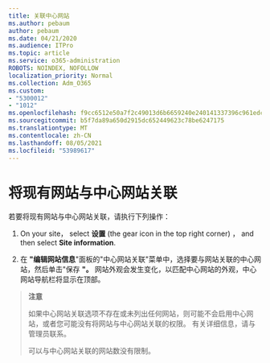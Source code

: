 ```yaml
---
title: 关联中心网站
ms.author: pebaum
author: pebaum
ms.date: 04/21/2020
ms.audience: ITPro
ms.topic: article
ms.service: o365-administration
ROBOTS: NOINDEX, NOFOLLOW
localization_priority: Normal
ms.collection: Adm_O365
ms.custom:
- "5300012"
- "1012"
ms.openlocfilehash: f9cc6512e50a7f2c49013d6b6659240e240141337396c961edc04225e130f54b
ms.sourcegitcommit: b5f7da89a650d2915dc652449623c78be6247175
ms.translationtype: MT
ms.contentlocale: zh-CN
ms.lasthandoff: 08/05/2021
ms.locfileid: "53989617"
---
```

# <a name="associate-existing-site-with-a-hub-site"></a>将现有网站与中心网站关联

若要将现有网站与中心网站关联，请执行下列操作：
  
1. On your site， select **设置** (the gear icon in the top right corner) ， and then select **Site information**.

2. 在 **"编辑网站信息**"面板的"中心网站关联"菜单中，选择要与网站关联的中心网站，然后单击"保存 **"。** 网站外观会发生变化，以匹配中心网站的外观，中心网站导航栏将显示在顶部。

>**注意**
>
>如果中心网站关联选项不存在或未列出任何网站，则可能不会启用中心网站，或者您可能没有将网站与中心网站关联的权限。 有关详细信息，请与管理员联系。
>
>可以与中心网站关联的网站数没有限制。
  